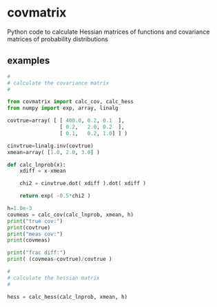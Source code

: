 covmatrix
=========

Python code to calculate Hessian matrices of functions and covariance matrices
of probability distributions

examples
--------
```python
#
# calculate the covariance matrix
#

from covmatrix import calc_cov, calc_hess
from numpy import exp, array, linalg

covtrue=array( [ [ 400.0, 0.2, 0.1  ],
                 [ 0.2,   2.0, 0.2  ],
                 [ 0.1,   0.2, 1.0] ] )

cinvtrue=linalg.inv(covtrue)
xmean=array( [1.0, 2.0, 3.0] )

def calc_lnprob(x):
    xdiff = x-xmean

    chi2 = cinvtrue.dot( xdiff ).dot( xdiff )

    return exp( -0.5*chi2 )

h=1.0e-3
covmeas = calc_cov(calc_lnprob, xmean, h)
print("true cov:")
print(covtrue)
print("meas cov:")
print(covmeas)

print("frac diff:")
print( (covmeas-covtrue)/covtrue )

#
# calculate the hessian matrix
#

hess = calc_hess(calc_lnprob, xmean, h)
```
